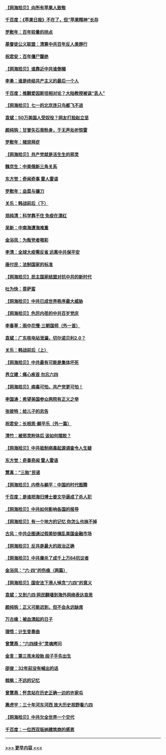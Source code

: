 #### [【网海拾贝】向所有苹果人致敬](../pages/nsc993/n13046795.md?t=06261251) 
#### [千百度：《苹果日报》不在了，但“苹果精神”长存](../pages/nsc993/n13046703.md?t=06261251) 
#### [罗慰年：百年较量的拐点](../pages/nsc993/n13046542.md?t=06261251) 
#### [基督徒公义联盟：清算中共百年反人类罪行](../pages/nsc993/n13046499.md?t=06261251) 
#### [祝君安：百年僵尸罄绝](../pages/nsc993/n13045595.md?t=06261251) 
#### [【网海拾贝】谁靠近中共谁倒楣](../pages/nsc993/n13044667.md?t=06261251) 
#### [李勇：谁是终结共产主义的最后一个人](../pages/nsc993/n13044397.md?t=06261251) 
#### [千百度：推翻爱因斯坦相对论？大陆教授被讽“丢人”](../pages/nsc993/n13043908.md?t=06261251) 
#### [【网海拾贝】七一的北京连只鸟都飞不进](../pages/nsc993/n13041377.md?t=06261251) 
#### [袁斌：50万美国人受奴役？网友打脸赵立坚](../pages/nsc993/n13041330.md?t=06261251) 
#### [颜纯钩：甘冒矢石竟粉身，于无声处听惊雷](../pages/nsc993/n13041140.md?t=06261251) 
#### [罗慰年：猪崇拜症](../pages/nsc993/n13041071.md?t=06261251) 
#### [【网海拾贝】共产党就是活生生的邪灵](../pages/nsc993/n13036627.md?t=06261251) 
#### [魏京生：中美俄新三角关系](../pages/nsc993/n13035986.md?t=06261251) 
#### [东方觉：奇闻奇事 雷人雷语](../pages/nsc993/n13035878.md?t=06261251) 
#### [罗慰年：韭菜与镰刀](../pages/nsc993/n13034374.md?t=06261251) 
#### [关乐：韩战前后（下）](../pages/nsc993/n13034113.md?t=06261251) 
#### [郑纯清：科学靠不住 免疫在漂红](../pages/nsc993/n13034093.md?t=06261251) 
#### [吴新：中南海遭海难重](../pages/nsc993/n13034084.md?t=06261251) 
#### [金浴凤：为叛党者喝彩](../pages/nsc993/n13034058.md?t=06261251) 
#### [李清：全球大疫需反省 远离中共保平安](../pages/nsc993/n13033784.md?t=06261251) 
#### [唐付民：法制国家的标准](../pages/nsc993/n13032944.md?t=06261251) 
#### [【网海拾贝】民主国家结盟对抗中共的新时代](../pages/nsc993/n13031717.md?t=06261251) 
#### [吐为快：菩萨蛮](../pages/nsc993/n13030033.md?t=06261251) 
#### [【网海拾贝】中共已成世界秩序最大威胁](../pages/nsc993/n13028138.md?t=06261251) 
#### [【网海拾贝】色厉内荏的中共百岁党庆](../pages/nsc993/n13025582.md?t=06261251) 
#### [李春草：雨中花慢‧三朝国师（外一首）](../pages/nsc993/n13025567.md?t=06261251) 
#### [袁斌：广东核电站泄漏，切尔诺贝利2.0？](../pages/nsc993/n13025475.md?t=06261251) 
#### [关乐：韩战前后（上）](../pages/nsc993/n13025387.md?t=06261251) 
#### [【网海拾贝】中共最有可能是集体坏死](../pages/nsc993/n13023101.md?t=06261251) 
#### [界立建：痛心疾首 勿忘六四](../pages/nsc993/n13022339.md?t=06261251) 
#### [【网海拾贝】病毒可怕，共产党更可怕！](../pages/nsc993/n13020728.md?t=06261251) 
#### [李国涛：希望美国参众两院有正义之举](../pages/nsc993/n13020674.md?t=06261251) 
#### [张彼特：给儿子的忠告](../pages/nsc993/n13018934.md?t=06261251) 
#### [祝君安：长相思‧躺平乐（外一篇）](../pages/nsc993/n13018923.md?t=06261251) 
#### [清竹：被邪灵附体后 该如何摆脱？](../pages/nsc993/n13018877.md?t=06261251) 
#### [【网海拾贝】中共抵制病毒起源调查令人生疑](../pages/nsc993/n13017785.md?t=06261251) 
#### [东方觉：奇事奇闻 雷人雷语](../pages/nsc993/n13017577.md?t=06261251) 
#### [慧真：“三胎”民谣](../pages/nsc993/n13017394.md?t=06261251) 
#### [【网海拾贝】内卷与躺平：中国的时代图腾](../pages/nsc993/n13016128.md?t=06261251) 
#### [千百度：是谁把海归博士姜文华逼成了杀人犯](../pages/nsc993/n13015218.md?t=06261251) 
#### [【网海拾贝】中共如何影响各国的报导](../pages/nsc993/n13012599.md?t=06261251) 
#### [【网海拾贝】有一个地方的记忆 你怎么也抹不掉](../pages/nsc993/n13009802.md?t=06261251) 
#### [古风：中共企图通过假美钞搞乱美国金融市场](../pages/nsc993/n13009626.md?t=06261251) 
#### [【网海拾贝】反共是最大的政治正确](../pages/nsc993/n13007051.md?t=06261251) 
#### [【网海拾贝】中共屠杀了成千上万64抗议者](../pages/nsc993/n13002713.md?t=06261251) 
#### [金浴凤：“六·四”的伤痕（两篇）](../pages/nsc993/n13001719.md?t=06261251) 
#### [【网海拾贝】国安法下港人悼念“六四”的意义](../pages/nsc993/n13001039.md?t=06261251) 
#### [袁斌：又到六四 网民翻墙到海外网络表达哀思](../pages/nsc993/n13000995.md?t=06261251) 
#### [颜纯钩：正义可能迟到，但不会永远缺席](../pages/nsc993/n13000920.md?t=06261251) 
#### [万古缘：被血漂起的日子](../pages/nsc993/n13000914.md?t=06261251) 
#### [理悟：计生变奏曲](../pages/nsc993/n13000414.md?t=06261251) 
#### [曾慧燕：“六四绿卡”灵魂拷问](../pages/nsc993/n13000277.md?t=06261251) 
#### [金言：第三孩未投胎 段子手先出生](../pages/nsc993/n13000215.md?t=06261251) 
#### [邵俊：32年前没有喊出的话](../pages/nsc993/n13000181.md?t=06261251) 
#### [戟枫：不远的记忆](../pages/nsc993/n13000121.md?t=06261251) 
#### [曾慧燕：怀念站在历史正确一边的许家屯](../pages/nsc993/n13000073.md?t=06261251) 
#### [惠虎宇：三十年河东河西 放大历史视野看六四](../pages/nsc993/n13000018.md?t=06261251) 
#### [【网海拾贝】中共欠全世界一个交代](../pages/nsc993/n12998706.md?t=06261251) 
#### [千百度：一位西双版纳建筑商的感恩](../pages/nsc993/n12998487.md?t=06261251) 

----
#### [ >>> 更早内容 <<< ](../indexes/nsc993-earlier.md)
